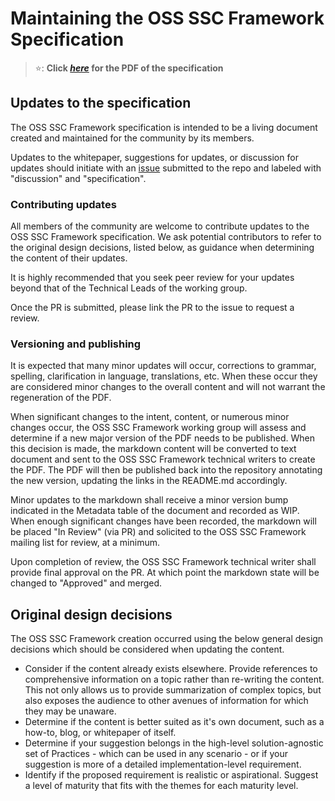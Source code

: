 # Maintaining the OSS SSC Framework Specification

> ⭐: **Click
> _[here](Open_Source_Software_(OSS)_Secure_Supply_Chain_(SSC)_Framework.pdf)_ for the PDF of the specification**

## Updates to the specification

The OSS SSC Framework specification is intended to be a living document
created and maintained for the community by its members.

Updates to the whitepaper, suggestions for updates, or discussion for updates
should initiate with an [issue](https://github.com/microsoft/oss-ssc-framework/issues)
submitted to the repo and labeled with "discussion" and "specification".

### Contributing updates

All members of the community are welcome to contribute updates to the OSS SSC Framework specification. We
ask potential contributors to refer to the original design decisions, listed
below, as guidance when determining the content of their updates.

It is highly recommended that you seek peer review for your updates beyond that
of the Technical Leads of the working group.

Once the PR is submitted, please link the PR to the issue to request a review.

### Versioning and publishing

It is expected that many minor updates will occur, corrections to grammar,
spelling, clarification in language, translations, etc.  When these occur they
are considered minor changes to the overall content and will not warrant the
regeneration of the PDF.

When significant changes to the intent, content, or numerous minor changes
occur, the OSS SSC Framework working group will assess and determine if a new major version
of the PDF needs to be published.  When this decision is made, the markdown content
will be converted to text document and sent to the OSS SSC Framework technical writers to
create the PDF.  The PDF will then be published back into the repository
annotating the new version, updating the links in the README.md accordingly.

Minor updates to the markdown shall receive a minor version bump indicated in
the Metadata table of the document and recorded as WIP.  When enough significant
changes have been recorded, the markdown will be placed "In Review" (via PR) and
solicited to the OSS SSC Framework mailing list for review, at a
minimum.

Upon completion of review, the OSS SSC Framework technical writer shall provide final
approval on the PR.  At which point the markdown state will be changed to
"Approved" and merged.

## Original design decisions

The OSS SSC Framework creation occurred using the below general design decisions which
should be considered when updating the content.

* Consider if the content already exists elsewhere.  Provide references to
  comprehensive information on a topic rather than re-writing the content.  This
  not only allows us to provide summarization of complex topics, but also
  exposes the audience to other avenues of information for which they may be
  unaware.
* Determine if the content is better suited as it's own document, such as a
  how-to, blog, or whitepaper of itself.
* Determine if your suggestion belongs in the high-level solution-agnostic set of Practices - which can be used in any scenario - or if your suggestion is more of a detailed implementation-level requirement.
* Identify if the proposed requirement is realistic or aspirational. Suggest a level of maturity that fits with the themes for each maturity level.

